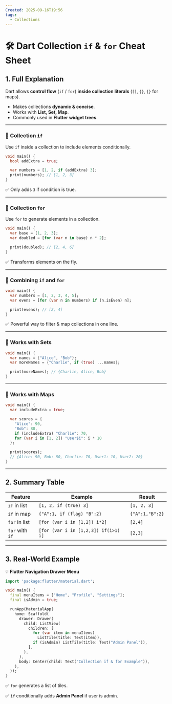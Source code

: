 ```yaml
---
Created: 2025-09-16T19:56
tags:
  - Collections
---
```

# 🛠️ Dart Collection `if` & `for` Cheat Sheet

## 1. Full Explanation

Dart allows **control flow** (`if` / `for`) **inside collection literals** (`[]`, `{}`, `{}` for maps).

- Makes collections **dynamic & concise**.
- Works with **List, Set, Map**.
- Commonly used in **Flutter widget trees**.

---

### 🔹 Collection `if`

Use `if` inside a collection to include elements conditionally.

```Dart
void main() {
  bool addExtra = true;

  var numbers = [1, 2, if (addExtra) 3];
  print(numbers); // [1, 2, 3]
}

```

✅ Only adds `3` if condition is true.

---

### 🔹 Collection `for`

Use `for` to generate elements in a collection.

```Dart
void main() {
  var base = [1, 2, 3];
  var doubled = [for (var n in base) n * 2];

  print(doubled); // [2, 4, 6]
}

```

✅ Transforms elements on the fly.

---

### 🔹 Combining `if` and `for`

```Dart
void main() {
  var numbers = [1, 2, 3, 4, 5];
  var evens = [for (var n in numbers) if (n.isEven) n];

  print(evens); // [2, 4]
}

```

✅ Powerful way to filter & map collections in one line.

---

### 🔹 Works with Sets

```Dart
void main() {
  var names = {"Alice", "Bob"};
  var moreNames = {"Charlie", if (true) ...names};

  print(moreNames); // {Charlie, Alice, Bob}
}

```

---

### 🔹 Works with Maps

```Dart
void main() {
  var includeExtra = true;

  var scores = {
    "Alice": 90,
    "Bob": 80,
    if (includeExtra) "Charlie": 70,
    for (var i in [1, 2]) "User$i": i * 10
  };

  print(scores);
  // {Alice: 90, Bob: 80, Charlie: 70, User1: 10, User2: 20}
}

```

---

## 2. Summary Table

|Feature|Example|Result|
|---|---|---|
|`if` in list|`[1, 2, if (true) 3]`|`[1, 2, 3]`|
|`if` in map|`{"A":1, if (flag) "B":2}`|`{"A":1,"B":2}`|
|`for` in list|`[for (var i in [1,2]) i*2]`|`[2,4]`|
|`for` with `if`|`[for (var i in [1,2,3]) if(i>1) i]`|`[2,3]`|

---

## 3. Real-World Example

💡 **Flutter Navigation Drawer Menu**

```Dart
import 'package:flutter/material.dart';

void main() {
  final menuItems = ["Home", "Profile", "Settings"];
  final isAdmin = true;

  runApp(MaterialApp(
    home: Scaffold(
      drawer: Drawer(
        child: ListView(
          children: [
            for (var item in menuItems)
              ListTile(title: Text(item)),
            if (isAdmin) ListTile(title: Text("Admin Panel")),
          ],
        ),
      ),
      body: Center(child: Text("Collection if & for Example")),
    ),
  ));
}

```

✅ `for` generates a list of tiles.

✅ `if` conditionally adds **Admin Panel** if user is admin.